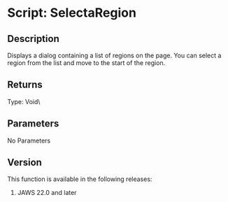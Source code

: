 # Script: SelectaRegion

## Description

Displays a dialog containing a list of regions on the page. You can
select a region from the list and move to the start of the region.

## Returns

Type: Void\

## Parameters

No Parameters

## Version

This function is available in the following releases:

1.  JAWS 22.0 and later
